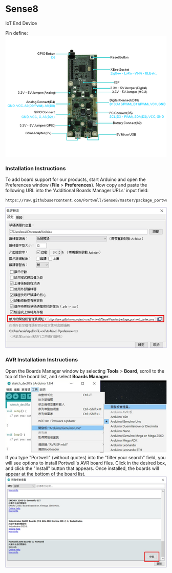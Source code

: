 # Sense8
IoT End Device

Pin define:
![image](https://github.com/Portwell/Sense8/blob/master/Sense8_picture.png)

### Installation Instructions

To add board support for our products, start Arduino and open the Preferences window (**File** > **Preferences**). Now copy and paste the following URL into the 'Additional Boards Manager URLs' input field:

	https://raw.githubusercontent.com/Portwell/Sense8/master/package_portwell_index.json
![image](https://github.com/Portwell/Sense8/blob/master/prefs.jpg)

### AVR Installation Instructions
Open the Boards Manager window by selecting **Tools** > **Board**, scroll to the top of the board list, and select **Boards Manager**.
![image](https://github.com/Portwell/Sense8/blob/master/manager1.jpg)
If you type "Portwell" (without quotes) into the "filter your search" field, you will see options to install Portwell's AVR board files. Click in the desired box, and click the "Install" button that appears. Once installed, the boards will appear at the bottom of the board list.
![image](https://github.com/Portwell/Sense8/blob/master/manager2.jpg)

